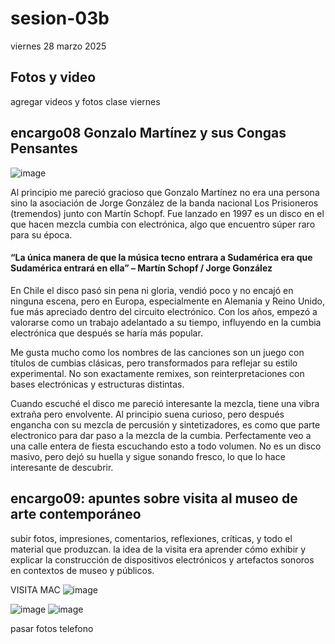 # sesion-03b
viernes 28 marzo 2025

## Fotos y video 

agregar videos y fotos clase viernes


## encargo08 Gonzalo Martínez y sus Congas Pensantes
![image](https://github.com/user-attachments/assets/d096a14e-b0c3-4cad-980c-13aa4b43ced7)



Al principio me pareció gracioso que Gonzalo Martínez no era una persona sino la asociación de Jorge González de la banda nacional Los Prisioneros (tremendos) junto con Martín Schopf. Fue lanzado en 1997 es un disco en el que hacen mezcla cumbia con electrónica, algo que encuentro súper raro para su época.

#### “La única manera de que la música tecno entrara a Sudamérica era que Sudamérica entrará en ella” – Martín Schopf / Jorge González

En Chile el disco pasó sin pena ni gloria, vendió poco y no encajó en ninguna escena, pero en Europa, especialmente en Alemania y Reino Unido, fue más apreciado dentro del circuito electrónico. Con los años, empezó a valorarse como un trabajo adelantado a su tiempo, influyendo en la cumbia electrónica que después se haría más popular.

Me gusta mucho como los nombres de las canciones son un juego con títulos de cumbias clásicas, pero transformados para reflejar su estilo experimental. No son exactamente remixes, son reinterpretaciones con bases electrónicas y estructuras distintas.

Cuando escuché el disco me pareció interesante la mezcla, tiene una vibra extraña pero envolvente. Al principio suena curioso, pero después engancha con su mezcla de percusión y sintetizadores, es como que parte electronico para dar paso a la mezcla de la cumbia. Perfectamente veo a una calle entera de fiesta escuchando esto a todo volumen. No es un disco masivo, pero dejó su huella y sigue sonando fresco, lo que lo hace interesante de descubrir. 





## encargo09: apuntes sobre visita al museo de arte contemporáneo
subir fotos, impresiones, comentarios, reflexiones, críticas, y todo el material que produzcan.
la idea de la visita era aprender cómo exhibir y explicar la construcción de dispositivos electrónicos y artefactos sonoros en contextos de museo y públicos.

VISITA MAC
![image](https://github.com/user-attachments/assets/27ed62f8-5f40-43a2-ae97-29e6680ee1f8)


![image](https://github.com/user-attachments/assets/961aef5b-5ade-437f-91b7-272856e3f90c) ![image](https://github.com/user-attachments/assets/3c85ac28-c3b0-4550-b71d-ace11f2b1d48)



pasar fotos telefono
